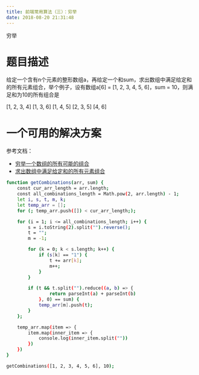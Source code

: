 ```yaml
---
title: 前端常用算法（三）：穷举
date: 2018-08-20 21:31:48
---
```

穷举

# 题目描述
给定一个含有n个元素的整形数组a，再给定一个和sum，求出数组中满足给定和的所有元素组合，举个例子，设有数组a[6] = [1, 2, 3, 4, 5, 6]，sum = 10，则满足和为10的所有组合是

[1, 2, 3, 4]
[1, 3, 6]
[1, 4, 5]
[2, 3, 5]
[4, 6]

# 一个可用的解决方案

参考文档：
- [穷举一个数组的所有可能的组合](https://bbs.csdn.net/topics/392426863)
- [求出数组中满足给定和的所有元素组合](https://blog.csdn.net/wangluomin/article/details/12423789)

```bash
function getCombinations(arr, sum) {
    const cur_arr_length = arr.length;
    const all_combinations_length = Math.pow(2, arr.length) - 1;
    let i, s, t, m, k;
    let temp_arr = [];
    for (; temp_arr.push([]) < cur_arr_length;);

    for (i = 1; i <= all_combinations_length; i++) {
        s = i.toString(2).split("").reverse();
        t = "";
        m = -1;

        for (k = 0; k < s.length; k++) {
            if (s[k] == "1") {
                t += arr[k];
                m++;
            }
        }

        if (t && t.split("").reduce((a, b) => {
                return parseInt(a) + parseInt(b)
            }, 0) == sum) {
            temp_arr[m].push(t);
        }
    };

    temp_arr.map(item => {
        item.map(inner_item => {
            console.log(inner_item.split(""))
        })
    })
}

getCombinations([1, 2, 3, 4, 5, 6], 10);
```

